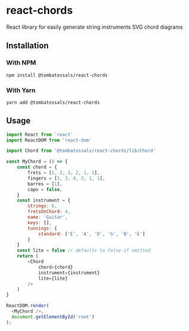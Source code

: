 # react-chords

React library for easily generate string instruments SVG chord diagrams

## Installation

### With NPM

```
npm install @tombatossals/react-chords
```

### With Yarn

```
yarn add @tombatossals/react-chords
```

## Usage

```js
import React from 'react'
import ReactDOM from 'react-dom'

import Chord from '@tombatossals/react-chords/lib/Chord'

const MyChord = () => {
    const chord = {
        frets = [1, 3, 3, 2, 1, 1],
        fingers = [1, 3, 4, 2, 1, 1],
        barres = [1],
        capo = false,
    }
    const instrument = {
        strings: 6,
        fretsOnChord: 4,
        name: 'Guitar',
        keys: [],
        tunnings: {
            standard: ['E', 'A', 'D', 'G', 'B', 'E']
        }
    }
    const lite = false // defaults to false if omitted
    return (
        <Chord
            chord={chord}
            instrument={instrument}
            lite={lite}
        />
    )
}

ReactDOM.render(
  <MyChord />,
  document.getElementById('root')
);

```